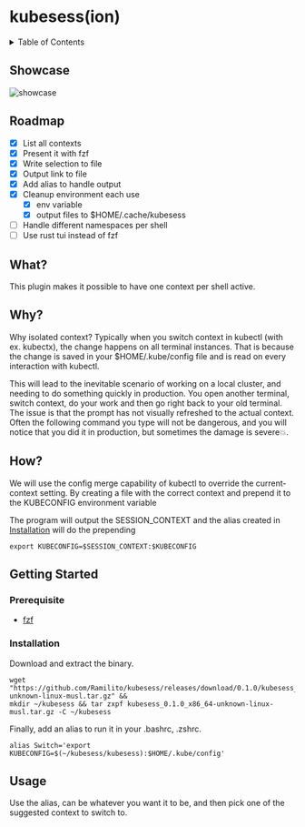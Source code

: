 # kubesess(ion)

<details>
  <summary>Table of Contents</summary>
- [kubesess(ion)](#kubesess-ion-)
  * [Showcase](#showcase)
  * [Roadmap](#roadmap)
  * [What?](#what-)
  * [Why?](#why-)
  * [How?](#how-)
  * [Getting Started](#getting-started)
    + [Prerequisite](#prerequisite)
    + [Installation](#installation)
  * [Usage](#usage)
</details>

## Showcase

![showcase](https://rentarami.se/assets/images/posts/kube_context.gif)

<!-- ROADMAP -->
## Roadmap

- [x] List all contexts
- [x] Present it with fzf
- [x] Write selection to file
- [x] Output link to file
- [x] Add alias to handle output
- [x] Cleanup environment each use
    - [x] env variable
    - [x] output files to $HOME/.cache/kubesess
- [ ] Handle different namespaces per shell
- [ ] Use rust tui instead of fzf

## What?

This plugin makes it possible to have one context per shell active.

## Why?

Why isolated context?
Typically when you switch context in kubectl (with ex. kubectx), the change happens on all terminal instances. 
That is because the change is saved in your $HOME/.kube/config file and is read on every interaction with kubectl.

This will lead to the inevitable scenario of working on a local cluster, and needing to do something quickly in production. 
You open another terminal, switch context, do your work and then go right back to your old terminal. 
The issue is that the prompt has not visually refreshed to the actual context. 
Often the following command you type will not be dangerous, and you will notice that you did it in production, but sometimes the damage is severe💥.

## How?

We will use the config merge capability of kubectl to override the current-context setting.
By creating a file with the correct context and prepend it to the KUBECONFIG environment variable 

The program will output the SESSION_CONTEXT and the alias created in <a href="#installation">Installation</a> will do the prepending
```
export KUBECONFIG=$SESSION_CONTEXT:$KUBECONFIG
```

## Getting Started

### Prerequisite

* [fzf](https://github.com/junegunn/fzf)

### Installation

Download and extract the binary.
```
wget "https://github.com/Ramilito/kubesess/releases/download/0.1.0/kubesess_0.1.0_x86_64-unknown-linux-musl.tar.gz" &&
mkdir ~/kubesess && tar zxpf kubesess_0.1.0_x86_64-unknown-linux-musl.tar.gz -C ~/kubesess
```

Finally, add an alias to run it in your .bashrc, .zshrc.
```
alias Switch='export KUBECONFIG=$(~/kubesess/kubesess):$HOME/.kube/config'
```

## Usage

Use the alias, can be whatever you want it to be, and then pick one of the suggested context to switch to.
